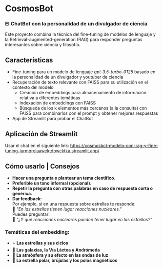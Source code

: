 # CosmosBot 

### El ChatBot con la personalidad de un divulgador de ciencia

Este proyecto combina la técnica del fine-tuning de modelos de lenguaje y la Retrieval-augmented-generation (RAG) para responder preguntas interesantes sobre ciencia y filosofía. 

## Características

- Fine-tuning para un modelo de lenguaje *gpt-3.5-turbo-0125* basado en la personalidad de un divulgador y youtuber de ciencia
- Recuperación de texto relevante con FAISS para su utilización en el contexto del modelo
    - Creación de embeddings para almacenamiento de información relativa a diferentes temáticas 
    - Indexación de embeddings con FAISS
    - Búsqueda de los k elementos más cercanos (a la consulta) con FAISS para combinarlos con el prompt y obtener mejores respuestas
- App de Streamlit para probar el ChatBot

## Aplicación de Streamlit
Usar el chat en el siguiente link: https://cosmosbot-modelo-con-rag-y-fine-tuning-iurmqrelaawektdbwcktka.streamlit.app/

## Cómo usarlo | Consejos
- **Hacer una pregunta o plantear un tema científico.**
- **Preferible un tono informal (opcional).**
- **Repetir la pregunta con otras palabras en caso de respuesta corta o genérica.**  
- **Dar feedback:**  
  Por ejemplo, si en una respuesta sobre estrellas te responde:  
  💬 *"En las estrellas tienen lugar reacciones nucleares."*  
  Puedes preguntar:  
  💬 *"¿Y qué reacciones nucleares pueden tener lugar en las estrellas?"*

### Temáticas del embedding:  
- ⭐ **Las estrellas y sus ciclos**  
- 🌌 **Las galaxias, la Vía Láctea y Andrómeda**  
- 🌈 **La atmósfera y su efecto en las ondas de luz**  
- 🧭 **La estrella polar, brújulas y los polos magnéticos**  

